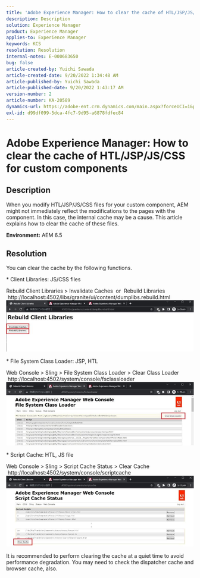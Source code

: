 ```yaml
---
title: 'Adobe Experience Manager: How to clear the cache of HTL/JSP/JS/CSS for custom components'
description: Description
solution: Experience Manager
product: Experience Manager
applies-to: Experience Manager
keywords: KCS
resolution: Resolution
internal-notes: E-000683650
bug: false
article-created-by: Yuichi Sawada
article-created-date: 9/20/2022 1:34:48 AM
article-published-by: Yuichi Sawada
article-published-date: 9/20/2022 1:43:17 AM
version-number: 2
article-number: KA-20589
dynamics-url: https://adobe-ent.crm.dynamics.com/main.aspx?forceUCI=1&pagetype=entityrecord&etn=knowledgearticle&id=c9815964-8438-ed11-9db1-0022480862c6
exl-id: d99df099-5dca-4fc7-9d95-a6878fdfec84
---
```

# Adobe Experience Manager: How to clear the cache of HTL/JSP/JS/CSS for custom components

## Description


When you modify HTL/JSP/JS/CSS files for your custom component, AEM might not immediately reflect the modifications to the pages with the component. In this case, the internal cache may be a cause.
 This article explains how to clear the cache of these files.

<b>Environment:</b>
 AEM 6.5


## Resolution


You can clear the cache by the following functions.

\* Client Libraries: JS/CSS files

Rebuild Client Libraries &gt; Invalidate Caches  or  Rebuild Libraries
   http://localhost:4502/libs/granite/ui/content/dumplibs.rebuild.html 
     ![](assets/ed2f2e85-af35-ed11-9db1-0022480869de.png)

\* File System Class Loader: JSP, HTL

Web Console &gt; Sling &gt; File System Class Loader &gt; Clear Class Loader
   http://localhost:4502/system/console/fsclassloader
     ![](assets/2438888b-af35-ed11-9db1-0022480869de.png)

\* Script Cache: HTL, JS file

Web Console &gt; Sling &gt; Script Cache Status &gt; Clear Cache
   http://localhost:4502/system/console/scriptcache
     ![](assets/c97ddd91-af35-ed11-9db1-0022480869de.png)

It is recommended to perform clearing the cache at a quiet time to avoid performance degradation.
You may need to check the dispatcher cache and browser cache, also.
